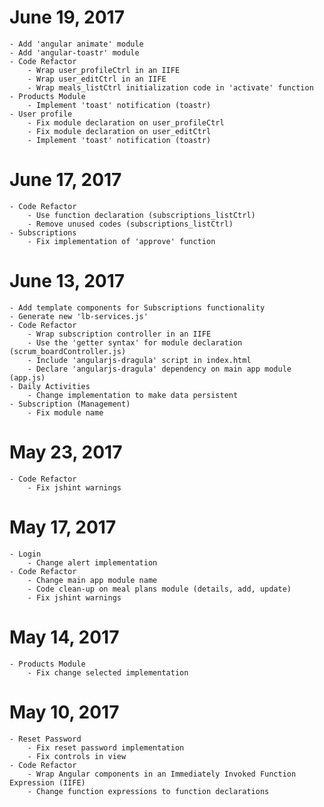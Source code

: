 # June 19, 2017
    - Add 'angular animate' module
    - Add 'angular-toastr' module
    - Code Refactor
        - Wrap user_profileCtrl in an IIFE
        - Wrap user_editCtrl in an IIFE
        - Wrap meals_listCtrl initialization code in 'activate' function
    - Products Module
        - Implement 'toast' notification (toastr)
    - User profile
        - Fix module declaration on user_profileCtrl
        - Fix module declaration on user_editCtrl
        - Implement 'toast' notification (toastr)

# June 17, 2017
    - Code Refactor
        - Use function declaration (subscriptions_listCtrl)
        - Remove unused codes (subscriptions_listCtrl)
    - Subscriptions
        - Fix implementation of 'approve' function
# June 13, 2017
    - Add template components for Subscriptions functionality
    - Generate new 'lb-services.js'
    - Code Refactor
        - Wrap subscription controller in an IIFE
        - Use the 'getter syntax' for module declaration (scrum_boardController.js)
        - Include 'angularjs-dragula' script in index.html
        - Declare 'angularjs-dragula' dependency on main app module (app.js)
    - Daily Activities
        - Change implementation to make data persistent
    - Subscription (Management)
        - Fix module name

# May 23, 2017
    - Code Refactor
        - Fix jshint warnings

# May 17, 2017
    - Login
        - Change alert implementation
    - Code Refactor
        - Change main app module name
        - Code clean-up on meal plans module (details, add, update)
        - Fix jshint warnings

# May 14, 2017
    - Products Module
        - Fix change selected implementation

# May 10, 2017
    - Reset Password
        - Fix reset password implementation
        - Fix controls in view
    - Code Refactor
        - Wrap Angular components in an Immediately Invoked Function Expression (IIFE)
        - Change function expressions to function declarations
